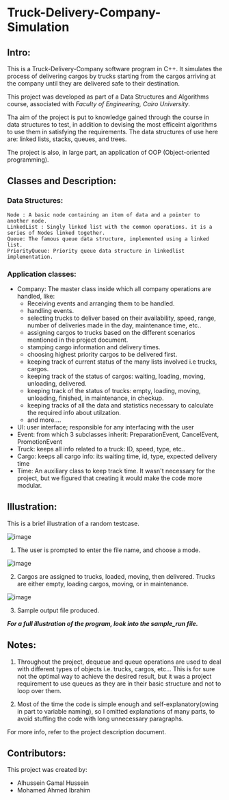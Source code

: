    # Truck-Delivery-Company-Simulation

## Intro:

This is a Truck-Delivery-Company software program in C++. It simulates the process of delivering cargos 
by trucks starting from the cargos arriving at the company until they are delivered safe to their destination.

This project was developed as part of a Data Structures and Algorithms course, associated with *Faculty of Engineering, Cairo University*.

Tha aim of the project is put to knowledge gained through the course in data structures to test, in addition to devising the most efficeint algorithms to use them in satisfying the requirements.
The data structures of use here are: linked lists, stacks, queues, and trees.

The project is also, in large part, an application of OOP (Object-oriented programming).

## Classes and Description:
### Data Structures:
    Node : A basic node containing an item of data and a pointer to another node.
    LinkedList : Singly linked list with the common operations. it is a series of Nodes linked together.
    Queue: The famous queue data structure, implemented using a linked list.
    PriorityQueue: Priority queue data structure in linkedlist implementation.
### Application classes:
*    Company: The master class inside which all company operations are handled, like:
        - Receiving events and arranging them to be handled.
        - handling events.
        - selecting trucks to deliver based on their availability, speed, range, number of deliveries made in the day, maintenance time, etc..
        - assigning cargos to trucks based on the different scenarios mentioned in the project document.
        - stamping cargo information and delivery times.
        - choosing highest priority cargos to be delivered first.
        - keeping track of current status of the many lists involved i.e trucks, cargos.
        - keeping track of the status of cargos: waiting, loading, moving, unloading, delivered.
        - keeping track of the status of trucks: empty, loading, moving, unloading, finished, in maintenance, in checkup.
        - keeping tracks of all the data and statistics necessary to calculate the required info about utilzation.
        - and more....
*    UI: user interface; responsible for any interfacing with the user
*    Event: from which 3 subclasses inherit: PreparationEvent, CancelEvent, PromotionEvent
*    Truck: keeps all info related to a truck: ID, speed, type, etc..
*    Cargo: keeps all cargo info: its waiting time, id, type, expected delivery time
*    Time: An auxiliary class to keep track time. It wasn't necessary for the project, but we figured that creating it
    would make the code more modular.

## Illustration:
This is a brief illustration of a random testcase.

![image](https://github.com/alhusseingamal/Truck-Delivery-Company-Simulation/assets/109280831/64feb7c2-ffa5-4ef5-a6e9-f38b82b6a67b)

1.	The user is prompted to enter the file name, and choose a mode.

![image](https://github.com/alhusseingamal/Truck-Delivery-Company-Simulation/assets/109280831/3675b5be-c51f-46b3-9049-4b6879b4405b)

2.	Cargos are assigned to trucks, loaded, moving, then delivered. Trucks are either empty, loading cargos, moving, or in maintenance.

![image](https://github.com/alhusseingamal/Truck-Delivery-Company-Simulation/assets/109280831/3788ef91-8e91-407a-a6b7-beffba671be5)

3.	Sample output file produced.

***For a full illustration of the program, look into the sample_run file.***

## Notes:

1. Throughout the project, dequeue and queue operations are used to deal with different types of objects
i.e. trucks, cargos, etc... This is for sure not the optimal way to achieve the desired result, 
but it was a project requirement to use queues as they are in their basic structure and not to loop over them.

2. Most of the time the code is simple enough and self-explanatory(owing in part to variable naming), so I omitted
explanations of many parts, to avoid stuffing the code with long unnecessary paragraphs.


For more info, refer to the project description document.

## Contributors:
This project was created by:
*    Alhussein Gamal Hussein 
*    Mohamed Ahmed Ibrahim
